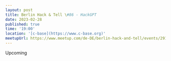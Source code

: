 ```yaml
---
layout: post
title: Berlin Hack & Tell \#86 - HackGPT
date: 2023-02-28
published: true
time: '19:00'
location: '[c-base](https://www.c-base.org)'
meetupUrl: https://www.meetup.com/de-DE/berlin-hack-and-tell/events/291774985
---
```


Upcoming